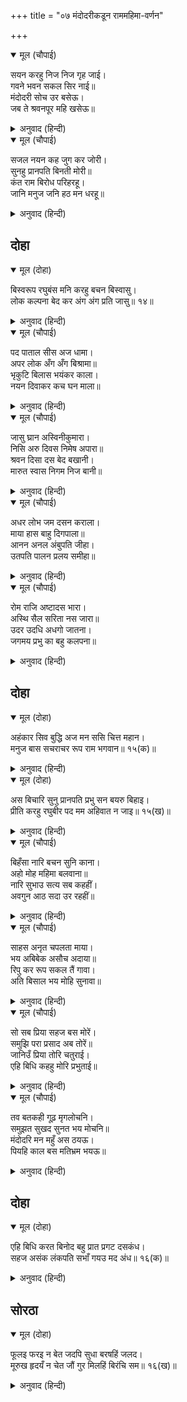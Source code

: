 +++
title = "०७ मंदोदरीकडून राममहिमा-वर्णन"

+++


<details open><summary>मूल (चौपाई)</summary>

सयन करहु निज निज गृह जाई।  
गवने भवन सकल सिर नाई॥  
मंदोदरी सोच उर बसेऊ।  
जब ते श्रवनपूर महि खसेऊ॥
</details>

<details><summary>अनुवाद (हिन्दी)</summary>

आपापल्या घरी जाऊन निवांत झोपा. घाबरायचे कारण नाही.’ तेव्हा सर्वजण वाकून नमस्कार करून घरी गेले. जेव्हा कर्णफुले खाली पडली, तेव्हापासून मंदोदरीच्या मनाला चिंतेने घेरले.॥ ३॥
</details>

<details open><summary>मूल (चौपाई)</summary>

सजल नयन कह जुग कर जोरी।  
सुनहु प्रानपति बिनती मोरी॥  
कंत राम बिरोध परिहरहू।  
जानि मनुज जनि हठ मन धरहू॥
</details>

<details><summary>अनुवाद (हिन्दी)</summary>

डोळ्यांत पाणी आणून व दोन्ही हात जोडून ती रावणाला म्हणाली, ‘हे प्राणनाथ, माझी विनंती ऐका. हे प्रियतम, श्रीरामांशी वैर धरू नका. त्यांना मनुष्य समजून मनात दुराग्रह धरून राहू नका.॥ ४॥
</details>

## दोहा


<details open><summary>मूल (दोहा)</summary>

बिस्वरूप रघुबंस मनि करहु बचन बिस्वासु।  
लोक कल्पना बेद कर अंग अंग प्रति जासु॥ १४॥
</details>

<details><summary>अनुवाद (हिन्दी)</summary>

माझ्या या बोलण्यावर विश्वास ठेवा की, ते रघुकुलश्रेष्ठ श्रीरामचंद्र हे विश्वरूप आहेत. त्यांच्या अंगाअंगामध्ये लोक असल्याचे वेदांनी सांगितले आहे.॥ १४॥
</details>

<details open><summary>मूल (चौपाई)</summary>

पद पाताल सीस अज धामा।  
अपर लोक अँग अँग बिश्रामा॥  
भृकुटि बिलास भयंकर काला।  
नयन दिवाकर कच घन माला॥
</details>

<details><summary>अनुवाद (हिन्दी)</summary>

पाताळ हे विश्वरूप भगवंताचे चरण आहेत. ब्रह्मलोक शिर आहे. त्यांच्या इतर अंगांमध्ये भिन्न भिन्न लोक वसतात. भयंकर काल हा त्यांच्या भुवयांचा इशारा आहे. सूर्य हा त्यांचे नेत्र आहे. आणि मेघ हे त्यांचे केस आहेत.॥ १॥
</details>

<details open><summary>मूल (चौपाई)</summary>

जासु घ्रान अस्विनीकुमारा।  
निसि अरु दिवस निमेष अपारा॥  
श्रवन दिसा दस बेद बखानी।  
मारुत स्वास निगम निज बानी॥
</details>

<details><summary>अनुवाद (हिन्दी)</summary>

अश्विनीकुमार हे त्यांचे नाक आहे, रात्र व दिवस हे त्यांची अपार डोळ्यांची उघडझाप आहे. दाही दिशा हे कान आहेत, वेदांनी असेच सांगितले आहे. वायू त्यांचा श्वास आहे, आणि वेद ही त्यांची वाणी आहे.॥ २॥
</details>

<details open><summary>मूल (चौपाई)</summary>

अधर लोभ जम दसन कराला।  
माया हास बाहु दिगपाला॥  
आनन अनल अंबुपति जीहा।  
उतपति पालन प्रलय समीहा॥
</details>

<details><summary>अनुवाद (हिन्दी)</summary>

लोभ हा त्यांचे ओठ आहेत, यमराज ही त्यांची भयानक दंतपंक्ती आहे. माया हे त्यांचे हास्य आहे. दिक्पाल हे त्यांच्या भुजा आहेत. अग्नी हा मुख आहे, वरुण जीभ आहे. उत्पत्ती, पालन व प्रलय हे त्यांची क्रिया आहेत.॥ ३॥
</details>

<details open><summary>मूल (चौपाई)</summary>

रोम राजि अष्टादस भारा।  
अस्थि सैल सरिता नस जारा॥  
उदर उदधि अधगो जातना।  
जगमय प्रभु का बहु कलपना॥
</details>

<details><summary>अनुवाद (हिन्दी)</summary>

अठरा प्रकारच्या असंख्य वनस्पती त्यांच्या रोमावली आहेत. पर्वत हे अस्थी आहेत. नद्या या नाडॺांचे जाळे आहेत. समुद्र पोट आहे आणि उत्सर्जक इंद्रिये हे नरक आहेत. अशाप्रकारे प्रभू विश्वरूप आहेत. जास्त ऊहापोह कशाला करायचा?॥ ४॥
</details>

## दोहा


<details open><summary>मूल (दोहा)</summary>

अहंकार सिव बुद्धि अज मन ससि चित्त महान।  
मनुज बास सचराचर रूप राम भगवान॥ १५(क)॥
</details>

<details><summary>अनुवाद (हिन्दी)</summary>

शिव हे ज्यांचा अहंकार आहे, ब्रह्मदेव बुद्धी आहे, चंद्र मन आहे आणि विष्णू हे त्यांचे चित्त आहे, त्या चराचररूप असलेल्या श्रीरामांनी मनुष्यरूपामध्ये निवास केला आहे.॥ १५(क)॥
</details>

<details open><summary>मूल (दोहा)</summary>

अस बिचारि सुनु प्रानपति प्रभु सन बयरु बिहाइ।  
प्रीति करहु रघुबीर पद मम अहिवात न जाइ॥ १५(ख)॥
</details>

<details><summary>अनुवाद (हिन्दी)</summary>

हे प्राणनाथ, विचार करून प्रभूंशी वैर सोडून द्या आणि श्रीरघुनाथांच्या चरणांवर प्रेम करा. त्यामुळे माझे सौभाग्य टिकेल.’॥ १५(ख)॥
</details>

<details open><summary>मूल (चौपाई)</summary>

बिहँसा नारि बचन सुनि काना।  
अहो मोह महिमा बलवाना॥  
नारि सुभाउ सत्य सब कहहीं।  
अवगुन आठ सदा उर रहहीं॥
</details>

<details><summary>अनुवाद (हिन्दी)</summary>

पत्नीचे बोलणे ऐकून रावण खूप हसला. आणि म्हणाला, ‘अग, अज्ञानाचा महिमा अगाध आहे. स्त्रीच्या हृदयात आठ अवगुण नेहमी असतात, असे जे स्त्री-स्वभावाबद्दल म्हटले जाते, ते सत्य आहे.॥ १॥
</details>

<details open><summary>मूल (चौपाई)</summary>

साहस अनृत चपलता माया।  
भय अबिबेक असौच अदाया॥  
रिपु कर रूप सकल तैं गावा।  
अति बिसाल भय मोहि सुनावा॥
</details>

<details><summary>अनुवाद (हिन्दी)</summary>

साहस, असत्य, चंचलता, कपट, भय, मूर्खपणा, अपवित्रता आणि निर्दयपणा. तू शत्रूच्या विराट रूपाचे वर्णन केलेस आणि मला मोठे भय दाखविलेस.॥ २॥
</details>

<details open><summary>मूल (चौपाई)</summary>

सो सब प्रिया सहज बस मोरें।  
समुझि परा प्रसाद अब तोरें॥  
जानिउँ प्रिया तोरि चतुराई।  
एहि बिधि कहहु मोरि प्रभुताई॥
</details>

<details><summary>अनुवाद (हिन्दी)</summary>

हे प्रिये, हे सर्व चराचर विश्व स्वभावतः माझ्याच अधीन आहे. तुझ्यामुळे मला हे आता समजले. हे प्रिये, तुझे चातुर्य मला समजले. तू या निमित्ताने माझ्या प्रभुतेचे वर्णन करीत आहेस.॥ ३॥
</details>

<details open><summary>मूल (चौपाई)</summary>

तव बतकही गूढ़ मृगलोचनि।  
समुझत सुखद सुनत भय मोचनि॥  
मंदोदरि मन महुँ अस ठयऊ।  
पियहि काल बस मतिभ्रम भयऊ॥
</details>

<details><summary>अनुवाद (हिन्दी)</summary>

हे मृगनयने, तुझे बोलणे गूढ आहे. समजून आल्यावर सुखद आहेआणि ऐकल्यावर भय-मुक्त करणारे आहे.’ मग मंदोदरीला मनातून खात्री पटली की, कालवश झाल्यामुळे पतीला बुद्धिभ्रम झाला आहे.॥ ४॥
</details>

## दोहा


<details open><summary>मूल (दोहा)</summary>

एहि बिधि करत बिनोद बहु प्रात प्रगट दसकंध।  
सहज असंक लंकपति सभाँ गयउ मद अंध॥ १६(क)॥
</details>

<details><summary>अनुवाद (हिन्दी)</summary>

रावण अशाप्रकारे अज्ञानामुळे अनेक विनोद करीत असतानाच सकाळ झाली. तेव्हा मूलतः निर्भय व घमेंडीने अंधळा झालेला रावण सभेत गेला.॥ १६(क)॥
</details>

## सोरठा


<details open><summary>मूल (दोहा)</summary>

फूलइ फरइ न बेत जदपि सुधा बरषहिं जलद।  
मूरुख हृदयँ न चेत जौं गुर मिलहिं बिरंचि सम॥ १६(ख)॥
</details>

<details><summary>अनुवाद (हिन्दी)</summary>

मेघ जरी अमृतासारखी वर्षा करतात, तरी वेत काही फुलत-फळत नाही. त्याचप्रमाणे ब्रह्मदेवासारखा ज्ञानी गुरू जरी भेटला, तरी मूर्खाच्या हृदयात ज्ञानाचा प्रकाश पडत नाही.॥ १६(ख)॥
</details>
